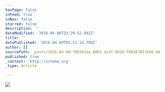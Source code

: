 ```yaml
---
hasPage: false
inFeed: true
inNav: false
starred: false
description: ''
dateModified: '2016-04-08T22:29:52.992Z'
title: ''
datePublished: '2016-04-09T05:51:14.708Z'
author: []
sourcePath: _posts/2016-04-09-f85563aa-6065-4c3f-8b2b-f00267017e5d.md
published: true
_context: 'http://schema.org'
_type: Article

---
```

![](https://the-grid-user-content.s3-us-west-2.amazonaws.com/2e96027a-849d-49b6-88f6-732c8e8f6289.jpg)
